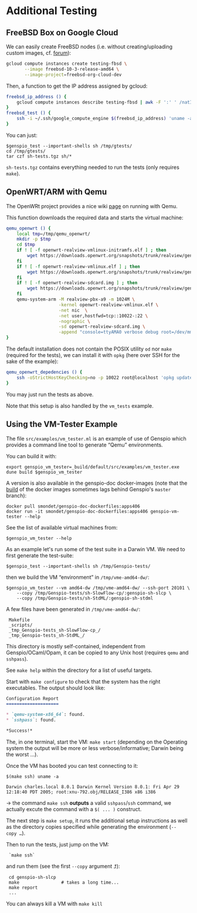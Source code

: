 Additional Testing
==================

FreeBSD Box on Google Cloud
---------------------------

We can easily create FreeBSD nodes (i.e. without creating/uploading custom
images, cf. [forum](https://forums.freebsd.org/threads/56664/)):

```bash
gcloud compute instances create testing-fbsd \
       --image freebsd-10-3-release-amd64 \
       --image-project=freebsd-org-cloud-dev
```

Then, a function to get the IP address assigned by gcloud:

```bash
freebsd_ip_address () {
    gcloud compute instances describe testing-fbsd | awk -F ':' ' /natIP:/ { print $2 }'
}
freebsd_test () {
    ssh -i ~/.ssh/google_compute_engine $(freebsd_ip_address) 'uname -a'
}
```

You can just:

    $genspio_test --important-shells sh /tmp/gtests/
    cd /tmp/gtests/
    tar czf sh-tests.tgz sh/*

`sh-tests.tgz` contains everything needed to run the tests (only requires
`make`).


OpenWRT/ARM with Qemu
---------------------

The OpenWRt project provides a nice
wiki [page](https://wiki.openwrt.org/doc/howto/qemu) on running with Qemu.

This function downloads the required data and starts the virtual machine:

```bash
qemu_openwrt () {
    local tmp=/tmp/qemu_openwrt/
    mkdir -p $tmp
    cd $tmp
    if ! [ -f openwrt-realview-vmlinux-initramfs.elf ] ; then
        wget https://downloads.openwrt.org/snapshots/trunk/realview/generic/openwrt-realview-vmlinux-initramfs.elf
    fi
    if ! [ -f openwrt-realview-vmlinux.elf ] ; then
        wget https://downloads.openwrt.org/snapshots/trunk/realview/generic/openwrt-realview-vmlinux.elf
    fi
    if ! [ -f openwrt-realview-sdcard.img ] ; then
        wget https://downloads.openwrt.org/snapshots/trunk/realview/generic/openwrt-realview-sdcard.img
    fi
    qemu-system-arm -M realview-pbx-a9 -m 1024M \
                    -kernel openwrt-realview-vmlinux.elf \
                    -net nic  \
                    -net user,hostfwd=tcp::10022-:22 \
                    -nographic \
                    -sd openwrt-realview-sdcard.img \
                    -append "console=ttyAMA0 verbose debug root=/dev/mmcblk0p1"
}
```

The default installation does not contain the POSIX utility `od` nor `make`
(required for the tests), we can install it with `opkg` (here over SSH for the
sake of the example):

```bash
qemu_openwrt_depedencies () {
    ssh -oStrictHostKeyChecking=no -p 10022 root@localhost 'opkg update ; opkg install make coreutils-od'
}
```

You may just run the tests as above.

Note that this setup is also handled by the `vm_tests` example.

Using the VM-Tester Example
---------------------------

The file `src/examples/vm_tester.ml` is an example of use of Genspio which
provides a command line tool to generate “Qemu” environments.

You can build it with:

    export genspio_vm_tester=_build/default/src/examples/vm_tester.exe
    dune build $genspio_vm_tester

A version is also available in the genspio-doc docker-images (note that the 
[build](https://hub.docker.com/r/smondet/genspio-doc-dockerfiles/builds/)
of the docker images sometimes lags behind Genspio's `master` branch):

    docker pull smondet/genspio-doc-dockerfiles:apps406
    docker run -it smondet/genspio-doc-dockerfiles:apps406 genspio-vm-tester --help

See the list of available virtual machines from:

    $genspio_vm_tester --help

As an example let's run some of the test suite in a Darwin VM. We need to first
generate the test-suite:

    $genspio_test --important-shells sh /tmp/Genspio-tests/ 
    
then we build the VM “environment” in `/tmp/vme-amd64-dw/`:

    $genspio_vm_tester --vm amd64-dw /tmp/vme-amd64-dw/ --ssh-port 20101 \
        --copy /tmp/Genspio-tests/sh-SlowFlow-cp/:genspio-sh-slcp \
        --copy /tmp/Genspio-tests/sh-StdML/:genspio-sh-stdml

A few files have been generated in `/tmp/vme-amd64-dw/`:

     Makefile
     _scripts/
     _tmp_Genspio-tests_sh-SlowFlow-cp_/
     _tmp_Genspio-tests_sh-StdML_/

This directory is mostly self-contained, independent from Genspio/OCaml/Opam, it
can be copied to any Unix host (requires `qemu` and `sshpass`).

See `make help` within the directory for a list of useful targets.

Start with `make configure` to check that the system has the right executables.
The output should look like:

```markdown
Configuration Report
====================

* `qemu-system-x86_64`: found.
* `sshpass`: found.

*Success!*
```

The, in one terminal, start the VM: `make start` (depending on the Operating
system the output will be more or less verbose/informative; Darwin being the
worst …).

Once the VM has booted you can test connecting to it:

    $(make ssh) uname -a

    Darwin charles.local 8.0.1 Darwin Kernel Version 8.0.1: Fri Apr 29 12:18:40 PDT 2005; root:xnu-792.obj/RELEASE_I386 x86 i386


→ the command `make ssh` **outputs** a valid `sshpass`/`ssh` command, we
actually excute the command with a `$( ... )` construct.

The next step is `make setup`, it runs the additional setup instructions as well
as the directory copies specified while generating the environment (`--copy …`).

Then to run the tests, just jump on the VM:

     `make ssh`
     
and run them (see the first `--copy` argument ⮥):

     cd genspio-sh-slcp
     make                # takes a long time...
     make report
     ...

You can always kill a VM with `make kill`


